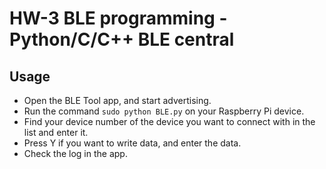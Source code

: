# HW-3 BLE programming - Python/C/C++ BLE central 
## Usage
- Open the BLE Tool app, and start advertising.
- Run the command ```sudo python BLE.py``` on your Raspberry Pi device.
- Find your device number of the device you want to connect with in the list and enter it.
- Press Y if you want to write data, and enter the data.
- Check the log in the app.

